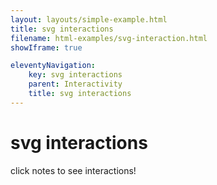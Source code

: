 ```yaml
---
layout: layouts/simple-example.html
title: svg interactions
filename: html-examples/svg-interaction.html
showIframe: true

eleventyNavigation:
    key: svg interactions
    parent: Interactivity
    title: svg interactions
---
```


# svg interactions
click notes to see interactions!
